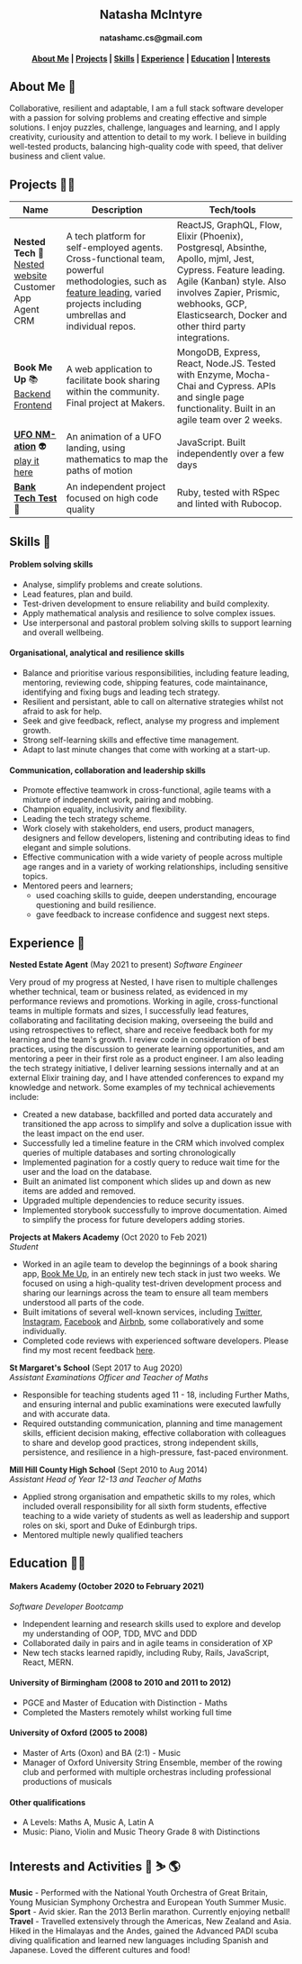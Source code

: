 <h2 align=center>Natasha McIntyre</h2>
<h4 align=center>natashamc.cs@gmail.com</h4>

<h4 align=center><a href="https://github.com/natashamcintyre/CV/blob/master/README.md#About-Me">About Me</a> | <a href="https://github.com/natashamcintyre/CV/blob/master/README.md#Projects">Projects</a> | <a href="https://github.com/natashamcintyre/CV/blob/master/README.md#Skills">Skills</a> | <a href="https://github.com/natashamcintyre/CV/blob/master/README.md#Experience">Experience</a> | <a href="https://github.com/natashamcintyre/CV/blob/master/README.md#Education">Education</a> | <a href="https://github.com/natashamcintyre/CV/blob/master/README.md#Interests">Interests</a></h4>

## About Me :wave:

Collaborative, resilient and adaptable, I am a full stack software developer with a passion for solving problems and creating effective and simple solutions. I enjoy puzzles, challenge, languages and learning, and I apply creativity, curiousity and attention to detail to my work. I believe in building well-tested products, balancing high-quality code with speed, that deliver business and client value.

## Projects :woman_technologist:

| Name           | Description       | Tech/tools        |
| -------------- | ----------------- | ----------------- |
| **Nested Tech** :house_with_garden: <br /> [Nested website](https://nested.com) <br /> Customer App <br /> Agent CRM | A tech platform for self-employed agents. Cross-functional team, powerful methodologies, such as [feature leading](https://nested.com/blog/posts/feature-lead-engineers-ship-better-products-faster), varied projects including umbrellas and individual repos. | ReactJS, GraphQL, Flow, Elixir (Phoenix), Postgresql, Absinthe, Apollo, mjml, Jest, Cypress. Feature leading. Agile (Kanban) style. Also involves Zapier, Prismic, webhooks, GCP, Elasticsearch, Docker and other third party integrations.
| **Book Me Up** :books: <br /> [Backend](https://github.com/natashamcintyre/bookmeup-api) [Frontend](https://github.com/natashamcintyre/bookmeup) | A web application to facilitate book sharing within the community. Final project at Makers. | MongoDB, Express, React, Node.JS. Tested with Enzyme, Mocha-Chai and Cypress. APIs and single page functionality. Built in an agile team over 2 weeks.|
| [**UFO NM-ation**](https://github.com/natashamcintyre/ufo-animation) :alien: <br /> [play it here](https://ufo-nm-ation.herokuapp.com/) | An animation of a UFO landing, using mathematics to map the paths of motion | JavaScript. Built independently over a few days |
| [**Bank Tech Test**](https://github.com/natashamcintyre/bank-tech-test) :bank: | An independent project focused on high code quality | Ruby, tested with RSpec and linted with Rubocop. |

## Skills :bow_and_arrow:

#### Problem solving skills

- Analyse, simplify problems and create solutions.
- Lead features, plan and build.
- Test-driven development to ensure reliability and build complexity.
- Apply mathematical analysis and resilience to solve complex issues.
- Use interpersonal and pastoral problem solving skills to support learning and overall wellbeing.

#### Organisational, analytical and resilience skills

- Balance and prioritise various responsibilities, including feature leading, mentoring, reviewing code, shipping features, code maintainance, identifying and fixing bugs and leading tech strategy.
- Resilient and persistant, able to call on alternative strategies whilst not afraid to ask for help.
- Seek and give feedback, reflect, analyse my progress and implement growth.
- Strong self-learning skills and effective time management.
- Adapt to last minute changes that come with working at a start-up.

#### Communication, collaboration and leadership skills

- Promote effective teamwork in cross-functional, agile teams with a mixture of independent work, pairing and mobbing.
- Champion equality, inclusivity and flexibility.
- Leading the tech strategy scheme.
- Work closely with stakeholders, end users, product managers, designers and fellow developers, listening and contributing ideas to find elegant and simple solutions.
- Effective communication with a wide variety of people across multiple age ranges and in a variety of working relationships, including sensitive topics.
- Mentored peers and learners;
  - used coaching skills to guide, deepen understanding, encourage questioning and build resilience.
  - gave feedback to increase confidence and suggest next steps.

## Experience :owl:

**Nested Estate Agent** (May 2021 to present)
_Software Engineer_

Very proud of my progress at Nested, I have risen to multiple challenges whether technical, team or business related, as evidenced in my performance reviews and promotions. Working in agile, cross-functional teams in multiple formats and sizes, I successfully lead features, collaborating and facilitating decision making, overseeing the build and using retrospectives to reflect, share and receive feedback both for my learning and the team's growth. I review code in consideration of best practices, using the discussion to generate learning opportunities, and am mentoring a peer in their first role as a product engineer. I am also leading the tech strategy initiative, I deliver learning sessions internally and at an external Elixir training day, and I have attended conferences to expand my knowledge and network. Some examples of my technical achievements include:

- Created a new database, backfilled and ported data accurately and transitioned the app across to simplify and solve a duplication issue with the least impact on the end user.
- Successfully led a timeline feature in the CRM which involved complex queries of multiple databases and sorting chronologically
- Implemented pagination for a costly query to reduce wait time for the user and the load on the database.
- Built an animated list component which slides up and down as new items are added and removed.
- Upgraded multiple dependencies to reduce security issues.
- Implemented storybook successfully to improve documentation. Aimed to simplify the process for future developers adding stories.


**Projects at Makers Academy** (Oct 2020 to Feb 2021)  
_Student_

- Worked in an agile team to develop the beginnings of a book sharing app, [Book Me Up](https://github.com/natashamcintyre/CV/blob/master/README.md#Projects), in an entirely new tech stack in just two weeks. We focused on using a high-quality test-driven development process and sharing our learnings across the team to ensure all team members understood all parts of the code.
- Built imitations of several well-known services, including [Twitter](https://github.com/natashamcintyre/chitter-challenge), [Instagram](https://github.com/natashamcintyre/instagram-challenge), [Facebook](https://github.com/natashamcintyre/acebook-JAANIS) and [Airbnb](https://github.com/natashamcintyre/makersbnb_challenge), some collaboratively and some individually.
- Completed code reviews with experienced software developers. Please find my most recent feedback [here](https://github.com/natashamcintyre/CV/blob/master/Review-Feedback-Natasha-McIntyre-2021-03-26%20feedback.pdf).

**St Margaret's School** (Sept 2017 to Aug 2020)  
_Assistant Examinations Officer and Teacher of Maths_

- Responsible for teaching students aged 11 - 18, including Further Maths, and ensuring internal and public examinations were executed lawfully and with accurate data.
- Required outstanding communication, planning and time management skills, efficient decision making, effective collaboration with colleagues to share and develop good practices, strong independent skills, persistence, and resilience in a high-pressure, fast-paced environment.

**Mill Hill County High School** (Sept 2010 to Aug 2014)  
_Assistant Head of Year 12-13 and Teacher of Maths_

- Applied strong organisation and empathetic skills to my roles, which included overall responsibility for all sixth form students, effective teaching to a wide variety of students as well as leadership and support roles on ski, sport and Duke of Edinburgh trips.
- Mentored multiple newly qualified teachers


## Education :woman_student:

#### Makers Academy (October 2020 to February 2021)
_Software Developer Bootcamp_

- Independent learning and research skills used to explore and develop my understanding of OOP, TDD, MVC and DDD
- Collaborated daily in pairs and in agile teams in consideration of XP
- New tech stacks learned rapidly, including Ruby, Rails, JavaScript, React, MERN.

#### University of Birmingham (2008 to 2010 and 2011 to 2012)

- PGCE and Master of Education with Distinction - Maths
- Completed the Masters remotely whilst working full time

#### University of Oxford (2005 to 2008)

- Master of Arts (Oxon) and BA (2:1) - Music
- Manager of Oxford University String Ensemble, member of the rowing club and performed with multiple orchestras including professional productions of musicals

#### Other qualifications

- A Levels: Maths A, Music A, Latin A
- Music: Piano, Violin and Music Theory Grade 8 with Distinctions

## Interests and Activities :musical_keyboard: :skier: :earth_americas:

**Music** - Performed with the National Youth Orchestra of Great Britain, Young Musician Symphony Orchestra and European Youth Summer Music.  
**Sport** - Avid skier. Ran the 2013 Berlin marathon. Currently enjoying netball!
**Travel** - Travelled extensively through the Americas, New Zealand and Asia. Hiked in the Himalayas and the Andes, gained the Advanced PADI scuba diving qualification and learned new languages including Spanish and Japanese. Loved the different cultures and food!
